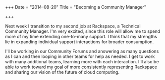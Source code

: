 +++
Date = "2014-08-20"
Title = "Becoming a Community Manager"

+++

Next week I transition to my second job at Rackspace, a Technical Community Manager. I'm very excited, since this role will allow me to spend more of my time extending one-to-many support. I think that my strengths lie in expanding individual support interactions for broader consumption. 

I'll be working in our Community Forums and answering as many questions as I can and then looping in other teams for help as needed. I get to work with many additional teams, learning more with each interaction. I'll also be able to work toward my goal of more consistently representing Rackspace and sharing our vision of the future of cloud computing. 

